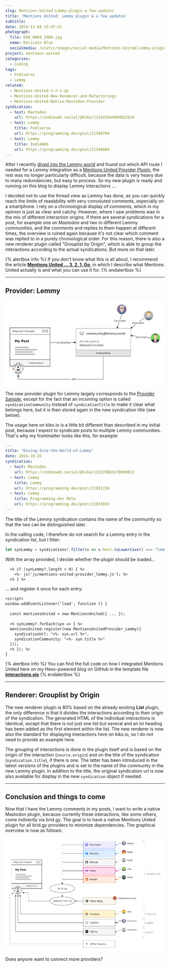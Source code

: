 ```yaml
---
slug: Mentions-United-Lemmy-plugin-a-few-updates
title: 'Mentions United: Lemmy plugin & a few updates'
subtitle:
date: 2024-11-04 15:47:21
photograph:
  file: D50_0069_2408.jpg
  name: Delicate Blue
  socialmedia: /static/images/social-media/Mentions-United-Lemmy-plugin-a-few-updates.jpg
project: mentions-united
categories:
  - Coding
tags:
  - Fediverse
  - Lemmy
related:
  - Mentions-United-3-2-1-go
  - Mentions-United-New-Renderer-and-Refactorings
  - Mentions-United-Native-Mastodon-Provider
syndication:
  - host: Mastodon
    url: https://indieweb.social/@kiko/113425944904022924
  - host: Lemmy
    title: Fediverse
    url: https://programming.dev/post/21346794
  - host: Lemmy
    title: IndieWeb
    url: https://programming.dev/post/21346804
---
```


After I recently [dived into the Lemmy world](/post/Diving-Into-the-World-of-Lemmy/) and found out which API route I needed for a Lemmy integration as a [Mentions United Provider Plugin](https://github.com/kristofzerbe/Mentions-United?tab=readme-ov-file#provider-plugins), the rest was no longer particularly difficult, because the data is very heavy due to many redundancies, but easy to process. So my new plugin is ready and running on this blog to display Lemmy interactions ...

<!-- more -->

I decided not to use the thread view as Lemmy has done, as you can quickly reach the limits of readability with very convoluted comments, especially on a smartphone. I rely on a chronological display of comments, which in my opinion is just as clear and catchy. However, where I saw problems was in the mix of different interaction origins. If there are several syndications for a post, for example one on Mastodon and two in different Lemmy communities, and the comments and replies to them happen at different times, the overview is ruined again because it's not clear which comment was replied to in a purely chronological order. For this reason, there is also a new renderer plugin called "Grouplist by Origin", which is able to group the interactions according to the actual syndications. But more on that later.

{% alertbox info %}
If you don't know what this is all about, I recommend the article [**Mentions United ... 3, 2, 1, Go**](/post/Mentions-United-3-2-1-go/), in which I describe what Mentions United actually is and what you can use it for.
{% endalertbox %}

---

## Provider: Lemmy

![Provider Lemmy](Mentions-United-Lemmy-plugin-a-few-updates/Provider-lemmy.png)

The new provider plugin for Lemmy largely corresponds to the [Provider Sample](https://github.com/kristofzerbe/Mentions-United/blob/main/mentions-united-provider_SAMPLE.js), except for the fact that an incoming option is called ``syndicationCommunity`` instead of ``syndicationTitle`` to make it clear what belongs here, but it is then stored again in the new syndication title (see below).

The usage here on kiko.io is a little bit different than described in my initial post, because I expect to syndicate posts to multiple Lemmy communities. That's why my frontmatter looks like this, for example:

```yaml
---
title: "Diving-Into-the-World-of-Lemmy"
date: 2024-10-26
syndication:
  - host: Mastodon
    url: https://indieweb.social/@kiko/113378863170909812
  - host: Lemmy
    title: Lemmy
    url: https://programming.dev/post/21031156
  - host: Lemmy
    title: Programming.dev Meta
    url: https://programming.dev/post/21031933
---
```

The title of the Lemmy syndication contains the name of the community so that the two can be distinguished later.

In the calling code, I therefore do not search for a Lemmy entry in the syndication list, but I filter:

```js
let synLemmy = syndications?.filter(s => s.host.toLowerCase() === "lemmy");
```

With the array provided, I decide whether the plugin should be loaded...

```ejs
  <% if (synLemmy?.length > 0) { %>
    <%- js('js/mentions-united-provider_lemmy.js'); %>
  <% } %>
```

... and register it once for each entry:

```ejs
<script>
window.addEventListener('load', function () {

  const mentionsUnited = new MentionsUnited({ ... });

  <% synLemmy?.forEach(syn => { %>
  mentionsUnited.register(new MentionsUnitedProvider_Lemmy({ 
    syndicationUrl: "<%- syn.url %>",
    syndicationCommunity: "<%- syn.title %>"
  }));
  <% }); %>
}
```

{% alertbox info %}
You can find the full code on how I integrated Mentions United here on my Hexo-powered blog on GitHub in the template file 
[**interactions.ejs**](https://github.com/kristofzerbe/kiko.io/blob/master/themes/landscape/layout/_partial/post/interaction.ejs)
{% endalertbox %}

---

## Renderer: Grouplist by Origin

The new renderer plugin is 80% based on the already existing **List** plugin, the only difference is that it divides the interactions according to their origin of the syndication. The generated HTML of the individual interactions is identical, except that there is not just one list but several and an ``H3`` heading has been added as the first element within the list. The new renderer is now also the standard for displaying interactions here on kiko.io, so I do not need to provide an example here.

The grouping of interactions is done in the plugin itself and is based on the origin of the interaction (``source.origin``) and on the title of the syndication (``syndication.title``), if there is one. The latter has been introduced in the latest versions of the plugins and is set to the name of the community in the new Lemmy plugin. In addition to the title, the original syndication url is now also available for display in the new ``syndication`` object if needed.

---

## Conclusion and things to come

Now that I have the Lemmy comments in my posts, I want to write a native Mastodon plugin, because currently these interactions, like some others, come indirectly via brid.gy. The goal is to have a native Mentions United plugin for all brid.gy providers to minimize dependencies. The graphical overview is now as follows:

![Provider Overview](Mentions-United-Lemmy-plugin-a-few-updates/Provider-Overview.png)

Does anyone want to connect more providers?

